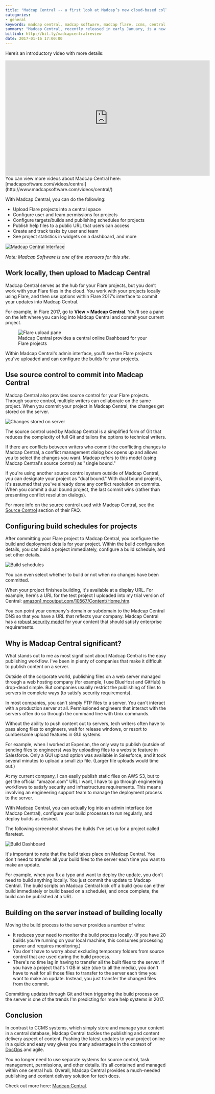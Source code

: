 ```yaml
---
title: "Madcap Central -- a first look at Madcap’s new cloud-based collaboration and publishing solution"
categories:
- general
keywords: madcap central, madcap software, madcap flare, ccms, central hub
summary: "Madcap Central, recently released in early January, is a new cloud-based collaboration and publishing solution for tech docs from Madcap Software. Madcap Central allows you to configure and deploy Flare builds from a central server. You can also manage tasks, teams, users, and other details related to each of your projects in Madcap Central."
bitlink: http://bit.ly/madcapcentralreview
date: 2017-01-16 17:00:00
---
```


Here’s an introductory video with more details: 

<iframe width="640" height="360" src="https://www.youtube.com/embed/7gCKuRKmSHQ" frameborder="0" allowfullscreen></iframe>
You can view more videos about Madcap Central here: [madcapsoftware.com/videos/central](http://www.madcapsoftware.com/videos/central/)

With Madcap Central, you can do the following: 

* Upload Flare projects into a central space
* Configure user and team permissions for projects
* Configure targets/builds and publishing schedules for projects
* Publish help files to a public URL that users can access
* Create and track tasks by user and team
* See project statistics in widgets on a dashboard, and more

<img src="/images/central.png" alt="Madcap Central Interface" style="max-width: 700px; border: 1px solid #dedede;"/>

*Note: Madcap Software is one of the sponsors for this site.*

## Work locally, then upload to Madcap Central

Madcap Central serves as the hub for your Flare projects, but you don’t work with your Flare files in the cloud. You work with your projects locally using Flare, and then use options within Flare 2017’s interface to commit your updates into Madcap Central. 

For example, in Flare 2017, go to **View > Madcap Central**. You'll see a pane on the left where you can log into Madcap Central and commit your current project.

<figure><img src="/images/uploadpane.png" style="max-width: 400px;" alt="Flare upload pane" /><figcaption>Madcap Central provides a central online Dashboard for your Flare projects</figcaption></figure>

Within Madcap Central's admin interface, you'll see the Flare projects you've uploaded and can configure the builds for your projects.

## Use source control to commit into Madcap Central

Madcap Central also provides source control for your Flare projects. Through source control, multiple writers can collaborate on the same project. When you commit your project in Madcap Central, the changes get stored on the server.

<img src="/images/changesstored.png" style="max-width: 400px;" alt="Changes stored on server" />

The source control used by Madcap Central is a simplified form of Git that reduces the complexity of full Git and tailors the options to technical writers. 

If there are conflicts between writers who commit the conflicting changes to Madcap Central, a conflict management dialog box opens up and allows you to select the changes you want. Madcap refers to this model (using Madcap Central's source control) as "single bound." 

If you're using another source control system outside of Madcap Central, you can designate your project as "dual bound." With dual bound projects, it's assumed that you've already done any conflict resolution on commits. When you commit a dual bound project, the last commit wins (rather than presenting conflict resolution dialogs).

For more info on the source control used with Madcap Central, see the [Source Control](http://www.madcapsoftware.com/products/central/faq.aspx) section of their FAQ.

## Configuring build schedules for projects

After committing your Flare project to Madcap Central, you configure the build and deployment details for your project. Within the build configuration details, you can build a project immediately, configure a build schedule, and set other details. 

<img src="/images/buildschedules.png" style="max-width: 400px;" alt="Build schedules" />

You can even select whether to build or not when no changes have been committed.

When your project finishes building, it's available at a display URL. For example, here's a URL for the test project I uploaded into my trial version of Central: [amazon1.mcoutput.com/10567/Content/Home.htm](https://amazon1.mcoutput.com/10567/Content/Home.htm).

You can point your company's domain or subdomain to the Madcap Central DNS so that you have a URL that reflects your company. Madcap Central has a [robust security model](http://help.madcapsoftware.com/flare2017/Content/Central/Security.htm) for your content that should satisfy enterprise requirements.

## Why is Madcap Central significant?

What stands out to me as most significant about Madcap Central is the easy publishing workflow. I've been in plenty of companies that make it difficult to publish content on a server. 

Outside of the corporate world, publishing files on a web server managed through a web hosting company (for example, I use BlueHost and GitHub) is drop-dead simple. But companies usually restrict the publishing of files to servers in complete ways (to satisfy security requirements). 

In most companies, you can't simply FTP files to a server. You can't interact with a production server at all. Permissioned engineers that interact with the servers often do so through the command line with Unix commands.

Without the ability to push content out to servers, tech writers often have to pass along files to engineers, wait for release windows, or resort to cumbersome upload features in GUI systems.

For example, when I worked at Experian, the only way to publish (outside of sending files to engineers) was by uploading files to a website feature in Salesforce. Only a GUI upload option was available in Salesforce, and it took several minutes to upload a small zip file. (Larger file uploads would time out.)

At my current company, I can easily publish static files on AWS S3, but to get the official "amazon.com" URL I want, I have to go through engineering workflows to satisfy security and infrastructure requirements. This means involving an engineering support team to manage the deployment process to the server.

With Madcap Central, you can actually log into an admin interface (on Madcap Central), configure your build processes to run regularly, and deploy builds as desired. 

The following screenshot shows the builds I've set up for a project called flaretest.

<img src="/images/builddashboard.png" style="max-width: 700px;" alt="Build Dashboard" />

It's important to note that the build takes place on Madcap Central. You don't need to transfer all your build files to the server each time you want to make an update. 

For example, when you fix a typo and want to deploy the update, you don’t need to build anything locally. You just commit the update to Madcap Central. The build scripts on Madcap Central kick off a build (you can either build immediately or build based on a schedule), and once complete, the build can be published at a URL.

## Building on the server instead of building locally 

Moving the build process to the server provides a number of wins:

*  It reduces your need to monitor the build process locally. (If you have 20 builds you're running on your local machine, this consumes processing power and requires monitoring.) 
*  You don't have to worry about excluding temporary folders from source control that are used during the build process. 
*  There's no time lag in having to transfer all the built files to the server. If you have a project that's 1 GB in size (due to all the media), you don't have to wait for all those files to transfer to the server each time you want to make an update. Instead, you just transfer the changed files from the commit.

Committing updates through Git and then triggering the build process on the server is one of the trends I'm predicting for more help systems in 2017.

## Conclusion

In contrast to CCMS systems, which simply store and manage your content in a central database, Madcap Central tackles the publishing and content delivery aspect of content. Pushing the latest updates to your project online in a quick and easy way gives you many advantages in the context of [DocOps](http://idratherbewriting.com/2014/10/21/docops-interview-with-jim-turcotte/) and agile.

You no longer need to use separate systems for source control, task management, permissions, and other details. It’s all contained and managed within one central hub. Overall, Madcap Central provides a much-needed publishing and content delivery solution for tech docs. 

Check out more here: [Madcap Central](http://www.madcapsoftware.com/products/central/).



